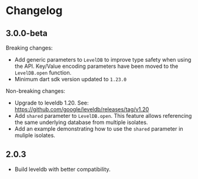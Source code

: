 # Changelog

## 3.0.0-beta

Breaking changes:

- Add generic parameters to `LevelDB` to improve type safety when using the API.
Key/Value encoding parameters have been moved to the `LevelDB.open` function.
- Minimum dart sdk version updated to `1.23.0`

Non-breaking changes:

- Upgrade to leveldb 1.20. See: https://github.com/google/leveldb/releases/tag/v1.20
- Add `shared` parameter to `LevelDB.open`. This feature allows referencing
the same underlying database from multiple isolates.
- Add an example demonstrating how to use the `shared` parameter in muliple
isolates.

## 2.0.3

- Build leveldb with better compatibility.
